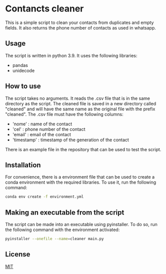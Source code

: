 # Contancts cleaner

This is a simple script to clean your contacts from duplicates and empty fields.
It also returns the phone number of contacts as used in whatsapp.

## Usage

The script is written in python 3.9. It uses the following libraries:
- pandas
- unidecode

## How to use
The script takes no arguments. It reads the .csv file that is in the same directory as the script. The cleaned file is saved in a new directory called "cleaned" and will have the same name as the original file with the prefix "cleaned". The .csv file must have the following columns:
- 'nome' : name of the contact 
- 'cel' : phone number of the contact
- 'email' : email of the contact
- 'timestamp' : timestamp of the generation of the contact

There is an example file in the repository that can be used to test the script.

## Installation
For convenience, there is a environment file that can be used to create a conda environment with the required libraries. To use it, run the following command:
```bash
conda env create -f environment.yml
```
## Making an executable from the script
The script can be made into an executable using pyinstaller. To do so, run the following command with the environment activated:
```bash
pyinstaller --onefile --name=cleaner main.py
```

## License
[MIT](https://choosealicense.com/licenses/mit/)
